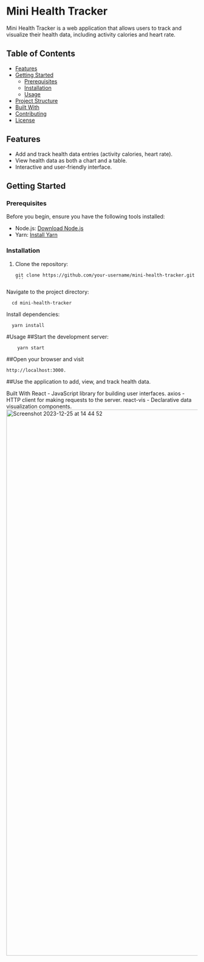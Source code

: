 # Mini Health Tracker

Mini Health Tracker is a web application that allows users to track and visualize their health data, including activity calories and heart rate.

## Table of Contents

- [Features](#features)
- [Getting Started](#getting-started)
  - [Prerequisites](#prerequisites)
  - [Installation](#installation)
  - [Usage](#usage)
- [Project Structure](#project-structure)
- [Built With](#built-with)
- [Contributing](#contributing)
- [License](#license)

## Features

- Add and track health data entries (activity calories, heart rate).
- View health data as both a chart and a table.
- Interactive and user-friendly interface.

## Getting Started

### Prerequisites

Before you begin, ensure you have the following tools installed:

- Node.js: [Download Node.js](https://nodejs.org/)
- Yarn: [Install Yarn](https://yarnpkg.com/)

### Installation

1. Clone the repository:

   ```
   git clone https://github.com/your-username/mini-health-tracker.git
   ´´´
Navigate to the project directory:

``` 
  cd mini-health-tracker
```
Install dependencies:

```
  yarn install
```
#Usage
##Start the development server:

```
    yarn start
```
##Open your browser and visit
```
http://localhost:3000.
```

##Use the application to add, view, and track health data.

Built With
React - JavaScript library for building user interfaces.
axios - HTTP client for making requests to the server.
react-vis - Declarative data visualization components.
<img width="1435" alt="Screenshot 2023-12-25 at 14 44 52" src="https://github.com/ahmedjanwar/Mini_Health_Tracker/assets/57673382/9031f098-12c5-4e3a-a3e9-b67dfd77e478">


